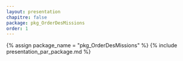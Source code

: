 ```yaml
---
layout: presentation
chapitre: false
package: pkg_OrderDesMissions
order: 1
---
```


{% assign package_name = "pkg_OrderDesMissions" %}
{% include presentation_par_package.md %}